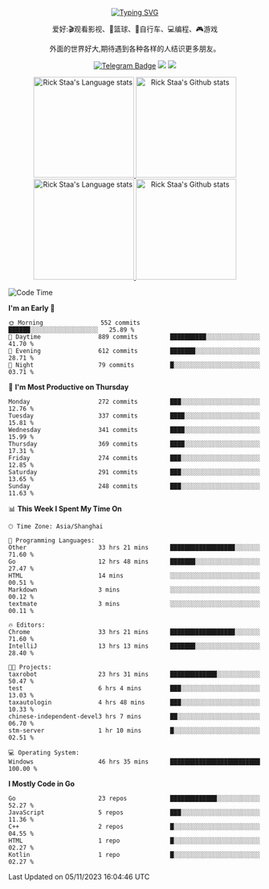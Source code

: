 <div align="center"> 

[![Typing SVG](https://readme-typing-svg.herokuapp.com?size=25&duration=2500&color=eeeeee&vCenter=true&width=200&height=40&lines=Hi+there+%F0%9F%91%8B%F0%9F%8F%BB;I'm+DanBai)](https://git.io/typing-svg)

爱好:🎬观看影视、🏀篮球、🚴自行车、💻编程、🎮游戏

外面的世界好大,期待遇到各种各样的人结识更多朋友。

[![Telegram Badge](https://img.shields.io/badge/-Telegram-blue?style=flat&logo=Telegram&logoColor=white)](https://t.me/danbai9420) 
[![](https://img.shields.io/badge/-Blog-brightgreen?style=flat&logo=Blogger&logoColor=white)](https://p00q.cn)
[![](https://img.shields.io/badge/-Email-red?style=flat&logo=Mail.Ru&logoColor=white)](mailto:danbai@88.com)
</div>

<!-- Light Mode -->
<div align="center"> 
<a href="https://github.com/anuraghazra/github-readme-stats#gh-light-mode-only">
<img height=200 src="https://github-readme-stats.vercel.app/api/top-langs/?username=danbai225&layout=compact&langs_count=10&hide_border=1&role=OWNER,COLLABORATOR#gh-light-mode-only" alt="Rick Staa's Language stats" />
</a>
<a href="https://github.com/anuraghazra/github-readme-stats#gh-light-mode-only">
<img height=200 src="https://github-readme-stats.vercel.app/api?username=danbai225&show_icons=true&count_private=true&line_height=28&hide_border=1&include_all_commits=true&card_width=450&role=OWNER,COLLABORATOR&exclude_repo=github-readme-stats#gh-light-mode-only" alt="Rick Staa's Github stats" />
</a>
</div>

<!-- Dark Mode -->
<div align="center"> 
<a href="https://github.com/anuraghazra/github-readme-stats#gh-dark-mode-only">
<img height=200 src="https://github-readme-stats.vercel.app/api/top-langs/?username=danbai225&layout=compact&langs_count=10&hide_border=1&role=OWNER,COLLABORATOR&theme=github_dark#gh-dark-mode-only" alt="Rick Staa's Language stats" />
</a>
<a href="https://github.com/anuraghazra/github-readme-stats#gh-dark-mode-only">
<img height=200 src="https://github-readme-stats.vercel.app/api?username=danbai225&show_icons=true&count_private=true&line_height=28&hide_border=1&include_all_commits=true&card_width=450&role=OWNER,COLLABORATOR&exclude_repo=github-readme-stats&theme=github_dark#gh-dark-mode-only" alt="Rick Staa's Github stats" />
</a>
</div>

<!--START_SECTION:waka-->
![Code Time](http://img.shields.io/badge/Code%20Time-1%2C418%20hrs%2052%20mins-blue)

**I'm an Early 🐤** 

```text
🌞 Morning                552 commits         ██████░░░░░░░░░░░░░░░░░░░   25.89 % 
🌆 Daytime                889 commits         ██████████░░░░░░░░░░░░░░░   41.70 % 
🌃 Evening                612 commits         ███████░░░░░░░░░░░░░░░░░░   28.71 % 
🌙 Night                  79 commits          █░░░░░░░░░░░░░░░░░░░░░░░░   03.71 % 
```
📅 **I'm Most Productive on Thursday** 

```text
Monday                   272 commits         ███░░░░░░░░░░░░░░░░░░░░░░   12.76 % 
Tuesday                  337 commits         ████░░░░░░░░░░░░░░░░░░░░░   15.81 % 
Wednesday                341 commits         ████░░░░░░░░░░░░░░░░░░░░░   15.99 % 
Thursday                 369 commits         ████░░░░░░░░░░░░░░░░░░░░░   17.31 % 
Friday                   274 commits         ███░░░░░░░░░░░░░░░░░░░░░░   12.85 % 
Saturday                 291 commits         ███░░░░░░░░░░░░░░░░░░░░░░   13.65 % 
Sunday                   248 commits         ███░░░░░░░░░░░░░░░░░░░░░░   11.63 % 
```


📊 **This Week I Spent My Time On** 

```text
🕑︎ Time Zone: Asia/Shanghai

💬 Programming Languages: 
Other                    33 hrs 21 mins      ██████████████████░░░░░░░   71.60 % 
Go                       12 hrs 48 mins      ███████░░░░░░░░░░░░░░░░░░   27.47 % 
HTML                     14 mins             ░░░░░░░░░░░░░░░░░░░░░░░░░   00.51 % 
Markdown                 3 mins              ░░░░░░░░░░░░░░░░░░░░░░░░░   00.12 % 
textmate                 3 mins              ░░░░░░░░░░░░░░░░░░░░░░░░░   00.11 % 

🔥 Editors: 
Chrome                   33 hrs 21 mins      ██████████████████░░░░░░░   71.60 % 
IntelliJ                 13 hrs 13 mins      ███████░░░░░░░░░░░░░░░░░░   28.40 % 

🐱‍💻 Projects: 
taxrobot                 23 hrs 31 mins      █████████████░░░░░░░░░░░░   50.47 % 
test                     6 hrs 4 mins        ███░░░░░░░░░░░░░░░░░░░░░░   13.03 % 
taxautologin             4 hrs 48 mins       ███░░░░░░░░░░░░░░░░░░░░░░   10.33 % 
chinese-independent-devel3 hrs 7 mins        ██░░░░░░░░░░░░░░░░░░░░░░░   06.70 % 
stm-server               1 hr 10 mins        █░░░░░░░░░░░░░░░░░░░░░░░░   02.51 % 

💻 Operating System: 
Windows                  46 hrs 35 mins      █████████████████████████   100.00 % 
```

**I Mostly Code in Go** 

```text
Go                       23 repos            █████████████░░░░░░░░░░░░   52.27 % 
JavaScript               5 repos             ███░░░░░░░░░░░░░░░░░░░░░░   11.36 % 
C++                      2 repos             █░░░░░░░░░░░░░░░░░░░░░░░░   04.55 % 
HTML                     1 repo              █░░░░░░░░░░░░░░░░░░░░░░░░   02.27 % 
Kotlin                   1 repo              █░░░░░░░░░░░░░░░░░░░░░░░░   02.27 % 
```




 Last Updated on 05/11/2023 16:04:46 UTC
<!--END_SECTION:waka-->

